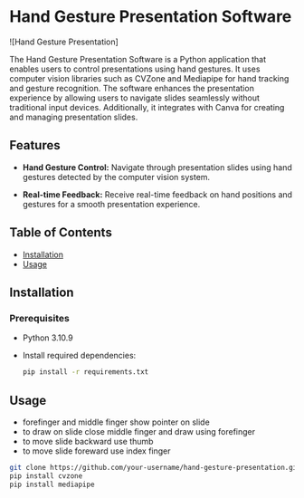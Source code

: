 # Hand Gesture Presentation Software

![Hand Gesture Presentation]

The Hand Gesture Presentation Software is a Python application that enables users to control presentations using hand gestures. It uses computer vision libraries such as CVZone and Mediapipe for hand tracking and gesture recognition. The software enhances the presentation experience by allowing users to navigate slides seamlessly without traditional input devices. Additionally, it integrates with Canva for creating and managing presentation slides.

## Features

- **Hand Gesture Control:** Navigate through presentation slides using hand gestures detected by the computer vision system.

- **Real-time Feedback:** Receive real-time feedback on hand positions and gestures for a smooth presentation experience.

## Table of Contents

- [Installation](#installation)
- [Usage](#usage)

## Installation

### Prerequisites

- Python 3.10.9 
- Install required dependencies:

  ```bash
  pip install -r requirements.txt
  
## Usage
- forefinger and middle finger show pointer on slide
- to draw on slide close middle finger and draw using forefinger
- to move slide backward use thumb
- to move slide foreward use index finger
```bash
git clone https://github.com/your-username/hand-gesture-presentation.git
pip install cvzone
pip install mediapipe








 
